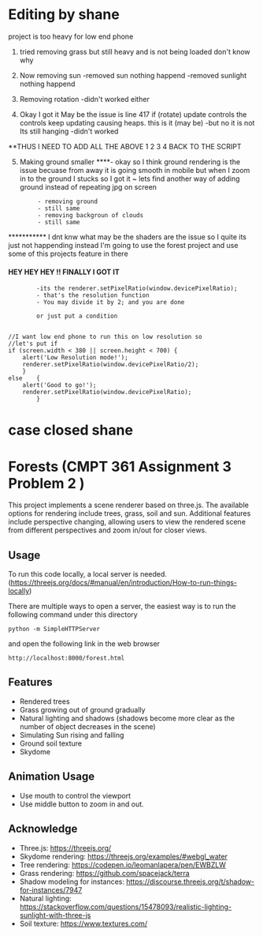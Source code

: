 # Editing by shane

project is too heavy for low end phone
1. tried removing grass but still heavy and is not being loaded don't know why 
2. Now removing sun
    -removed sun nothing happend
    -removed sunlight nothing happend
3. Removing rotation
    -didn't worked either    

4.  Okay I got it May be the issue is line 417
    if (rotate) update controls 
    the controls keep updating causing heaps. this is it (may be)
    -but no it is not Its still hanging 
    -didn't worked

**THUS I NEED TO ADD ALL THE ABOVE 1 2 3 4 BACK TO THE SCRIPT

5. Making ground smaller
    ****-   okay so I think ground rendering is the issue
            becuase from away it is going smooth in mobile but 
            when I zoom in to the ground I stucks
            so I got it ~
            lets find another way of adding ground instead of repeating jpg on screen

            - removing ground
            - still same
            - removing backgroun of clouds
            - still same

*********** I dnt knw what 
            may be the shaders are the issue
            so I quite its just not happending
            instead I'm going to use the forest project and use some of this projects feature in there

#### HEY HEY HEY !! FINALLY I GOT IT

            -its the renderer.setPixelRatio(window.devicePixelRatio);
            - that's the resolution function 
            - You may divide it by 2; and you are done

            or just put a condition

            
    //I want low end phone to run this on low resolution so
    //let's put if
    if (screen.width < 380 || screen.height < 700) {
        alert('Low Resolution mode!');
        renderer.setPixelRatio(window.devicePixelRatio/2);
        }
    else    {
        alert('Good to go!');
        renderer.setPixelRatio(window.devicePixelRatio);
            }

# case closed shane









# Forests (CMPT 361 Assignment 3 Problem 2 )

This project implements a scene renderer based on three.js. The available options for rendering include trees, grass, soil and sun. Additional features include perspective changing, allowing users to view the rendered scene from different perspectives and zoom in/out for closer views.

## Usage
To run this code locally, a local server is needed. (https://threejs.org/docs/#manual/en/introduction/How-to-run-things-locally)

There are multiple ways to open a server, the easiest way is to run the following command under this directory 
```
python -m SimpleHTTPServer
```
and open the following link in the web browser
```
http://localhost:8000/forest.html
```

## Features
* Rendered trees
* Grass growing out of ground gradually
* Natural lighting and shadows (shadows become more clear as the number of object decreases in the scene)
* Simulating Sun rising and falling
* Ground soil texture
* Skydome

## Animation Usage
* Use mouth to control the viewport
* Use middle button to zoom in and out.


## Acknowledge
* Three.js: https://threejs.org/
* Skydome rendering: https://threejs.org/examples/#webgl_water
* Tree rendering: https://codepen.io/leomanlapera/pen/EWBZLW
* Grass rendering: https://github.com/spacejack/terra
* Shadow modeling for instances: https://discourse.threejs.org/t/shadow-for-instances/7947
* Natural lighting: https://stackoverflow.com/questions/15478093/realistic-lighting-sunlight-with-three-js
* Soil texture: https://www.textures.com/

